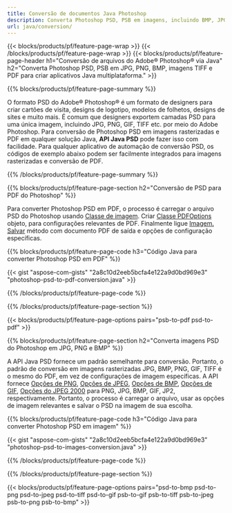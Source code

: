 ```yaml
---
title: Conversão de documentos Java Photoshop
description: Converta Photoshop PSD, PSB em imagens, incluindo BMP, JPG, PNG, TIFF e PDF via biblioteca Java.
url: java/conversion/
---
```


{{< blocks/products/pf/feature-page-wrap >}}
{{< /blocks/products/pf/feature-page-wrap >}}
{{< blocks/products/pf/feature-page-header h1="Conversão de arquivos do Adobe® Photoshop® via Java" h2="Converta Photoshop PSD, PSB em JPG, PNG, BMP, imagens TIFF e PDF para criar aplicativos Java multiplataforma." >}}

{{% blocks/products/pf/feature-page-summary %}}

O formato PSD do Adobe® Photoshop® é um formato de designers para criar cartões de visita, designs de logotipo, modelos de folhetos, designs de sites e muito mais. É comum que designers exportem camadas PSD para uma única imagem, incluindo JPG, PNG, GIF, TIFF etc. por meio do Adobe Photoshop. Para conversão de Photoshop PSD em imagens rasterizadas e PDF em qualquer solução Java, **API Java PSD** pode fazer isso com facilidade. Para qualquer aplicativo de automação de conversão PSD, os códigos de exemplo abaixo podem ser facilmente integrados para imagens rasterizadas e conversão de PDF.

{{% /blocks/products/pf/feature-page-summary %}}

{{% blocks/products/pf/feature-page-section h2="Conversão de PSD para PDF do Photoshop" %}}

Para converter Photoshop PSD em PDF, o processo é carregar o arquivo PSD do Photoshop usando [Classe de imagem](https://apireference.aspose.com/psd/java/com.aspose.psd/Image). Criar [Classe PDFOptions](https://apireference.aspose.com/psd/java/com.aspose.psd.imageoptions/PdfOptions) objeto, para configurações relevantes de PDF. Finalmente ligue [Imagem. Salvar](https://apireference.aspose.com/psd/java/com.aspose.psd/Image#save-java.lang.String-com.aspose.psd.ImageOptionsBase-) método com documento PDF de saída e opções de configuração específicas.

{{% blocks/products/pf/feature-page-code h3="Código Java para converter Photoshop PSD em PDF" %}}

{{< gist "aspose-com-gists" "2a8c10d2eeb5bcfa4e122a9d0bd969e3" "photoshop-psd-to-pdf-conversion.java" >}}

{{% /blocks/products/pf/feature-page-code %}}

{{% /blocks/products/pf/feature-page-section %}}

{{< blocks/products/pf/feature-page-options pairs="psb-to-pdf psd-to-pdf" >}}

{{% blocks/products/pf/feature-page-section h2="Converta imagens PSD do Photoshop em JPG, PNG e BMP" %}}

A API Java PSD fornece um padrão semelhante para conversão. Portanto, o padrão de conversão em imagens rasterizadas JPG, BMP, PNG, GIF, TIFF é o mesmo do PDF, em vez de configurações de imagem específicas. A API fornece [Opções de PNG](https://apireference.aspose.com/psd/java/com.aspose.psd.imageoptions/PngOptions), [Opções de JPEG](https://apireference.aspose.com/psd/java/com.aspose.psd.imageoptions/JpegOptions), [Opções de BMP](https://apireference.aspose.com/psd/java/com.aspose.psd.imageoptions/BmpOptions), [Opções de GIF](https://apireference.aspose.com/psd/java/com.aspose.psd.imageoptions/GifOptions), [Opções do JPEG 2000](https://apireference.aspose.com/psd/java/com.aspose.psd.imageoptions/Jpeg2000Options) para PNG, JPG, BMP, GIF, JP2, respectivamente. Portanto, o processo é carregar o arquivo, usar as opções de imagem relevantes e salvar o PSD na imagem de sua escolha.

{{% blocks/products/pf/feature-page-code h3="Código Java para converter Photoshop PSD em imagem" %}}

{{< gist "aspose-com-gists" "2a8c10d2eeb5bcfa4e122a9d0bd969e3" "photoshop-psd-to-images-conversion.java" >}}

{{% /blocks/products/pf/feature-page-code %}}

{{% /blocks/products/pf/feature-page-section %}}

{{< blocks/products/pf/feature-page-options pairs="psd-to-bmp psd-to-png psd-to-jpeg psd-to-tiff psd-to-gif psb-to-gif psb-to-tiff psb-to-jpeg psb-to-png psb-to-bmp" >}}
